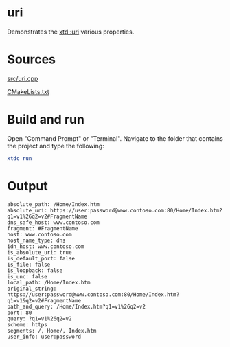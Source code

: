 # uri

Demonstrates the [xtd::uri](https://codedocs.xyz/gammasoft71/xtd/classxtd_1_1uri.html) various properties.

# Sources

[src/uri.cpp](src/uri.cpp)

[CMakeLists.txt](CMakeLists.txt)

# Build and run

Open "Command Prompt" or "Terminal". Navigate to the folder that contains the project and type the following:

```cmake
xtdc run
```

# Output

```
absolute_path: /Home/Index.htm
absolute_uri: https://user:password@www.contoso.com:80/Home/Index.htm?q1=v1%26q2=v2#FragmentName
dns_safe_host: www.contoso.com
fragment: #FragmentName
host: www.contoso.com
host_name_type: dns
idn_host: www.contoso.com
is_absolute_uri: true
is_default_port: false
is_file: false
is_loopback: false
is_unc: false
local_path: /Home/Index.htm
original_string: https://user:password@www.contoso.com:80/Home/Index.htm?q1=v1&q2=v2#FragmentName
path_and_query: /Home/Index.htm?q1=v1%26q2=v2
port: 80
query: ?q1=v1%26q2=v2
scheme: https
segments: /, Home/, Index.htm
user_info: user:password
```
